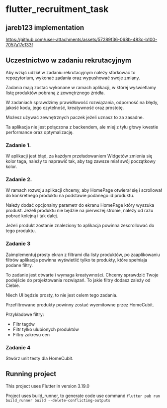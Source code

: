 # flutter_recruitment_task

## jareb123 implementation 

https://github.com/user-attachments/assets/57289f36-068b-483c-b100-7057a17e133f

## Uczestnictwo w zadaniu rekrutacyjnym
Aby wziąć udział w zadaniu rekrutacyjnym należy sforkować to repozytorium, wykonać zadania oraz wypushować swoje zmiany.

Zadania mają zostać wykonane w ramach aplikacji, w której wyświetlamy listę produktów pobraną z zewnętrznego źródła.

W zadaniach sprawdzimy prawidłowość rozwiązania, odporność na błędy, jakość kodu, jego czytelność, kreatywność oraz prostotę.

Możesz używać zewnętrznych paczek jeżeli uznasz to za zasadne.

Ta aplikacja nie jest połączona z backendem, ale miej z tyłu głowy kwestie performance oraz optymalizację.

### Zadanie 1.
W aplikacji jest błąd, za każdym przeładowaniem Widgetów zmienia się kolor taga, należy to naprawić tak, aby tag zawsze miał swój początkowy kolor.

### Zadanie 2.
W ramach rozwoju aplikacji chcemy, aby HomePage otwierał się i scrollował do konkretnego produktu na podstawie podanego id produktu.

Należy dodać opcjonalny parametr do ekranu HomePage który wyszuka produkt. Jeżeli produktu nie będzie na pierwszej stronie, należy od razu pobrać kolejną i tak dalej.

Jeżeli produkt zostanie znaleziony to aplikacja powinna zescrollować do tego produktu.

### Zadanie 3
Zaimplementuj prosty ekran z filtrami dla listy produktów, po zaaplikowaniu filtrów aplikacja powinna wyświetlić tylko te produkty, które spełniaja podane filtry.

To zadanie jest otwarte i wymaga kreatywności.
Chcemy sprawdzić Twoje podejście do projektowania rozwiązań.
To jakie filtry dodasz zależy od Ciebie.

Niech UI będzie prosty, to nie jest celem tego zadania.

Przefiltrowane produkty powinny zostać wyemitowne przez HomeCubit.

Przykładowe filtry:
 - Filtr tagów
 - Filtr tylko ulubionych produktów
 - Filtry zakresu cen

### Zadanie 4
Stwórz unit testy dla HomeCubit.
  

## Running project
This project uses Flutter in version 3.19.0

Project uses build_runner, to generate code use command `flutter pub run build_runner build --delete-conflicting-outputs`


